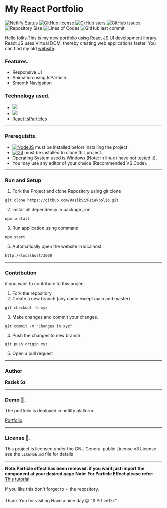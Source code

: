 # My React Portfolio

[![Netlify Status](https://api.netlify.com/api/v1/badges/f16a267e-7689-4a90-b42c-8becaad56141/deploy-status)](https://app.netlify.com/sites/RazikSz/deploys)
[![GitHub license](https://img.shields.io/github/license/RazikSz/MYReactApp?style=for-the-badge)](https://github.com/RazikSz/MYReactApp/blob/main/LICENCE)
[![GitHub stars](https://img.shields.io/github/stars/RazikSz/MYReactApp?style=for-the-badge)](https://github.com/RazikSz/MYReactApp/stargazers)
[![GitHub issues](https://img.shields.io/github/issues/RazikSz/MYReactApp?style=for-the-badge)](https://github.com/RazikSz/MYReactApp/issues)
![Repository Size](https://img.shields.io/github/repo-size/RazikSz/MYReactApp?style=for-the-badge)
![Lines of Codes](https://img.shields.io/tokei/lines/github.com/RazikSz/MYReactApp?style=for-the-badge)
![GitHub last commit](https://img.shields.io/github/last-commit/RazikSz/MYReactApp?style=for-the-badge)

<!--<img src="https://github.com/SubramanyaKS/MYReactApp/blob/main/public/images/preview.png" alt ="preview"/>-->

Hello folks.This is my new portfolio using React JS UI development library. React JS uses Virtual DOM, thereby creating web applications faster. You can find my old [website](https://RazikSz.github.io).


### Features.

* Responsive UI
* Animation using tsParticle.
* Smooth Navigation


### Technology used.

* [<img src="https://img.shields.io/badge/React-20232A?style=for-the-badge&logo=react&logoColor=61DAFB"/>](https://reactjs.org/)
* [<img src="https://img.shields.io/badge/Bootstrap-563D7C?style=for-the-badge&logo=bootstrap&logoColor=white"/>](https://react-bootstrap.github.io/)
* [React tsParticles](https://github.com/matteobruni/tsparticles)

---

### Prerequisits.

* [![NodeJS](https://img.shields.io/badge/node.js-6DA55F?style=for-the-badge&logo=node.js&logoColor=white)](https://nodejs.org/) must be installed before installing the project.
* [![Git](https://img.shields.io/badge/git-%23F05033.svg?style=for-the-badge&logo=git&logoColor=white)](https://git-scm.com/) must be installed to clone this project.
* Operating System used is Windows  (Note: in linux i have not tested it).
* You may use any editor of your choice (Recommended VS Code).

---

### Run and Setup

1. Fork the Project and clone Repository using git clone

```
git clone https://github.com/RazikSz/Rziekpolio.git
```

2.  Install all dependency in package.json

```
npm install
```

3.  Run application using command

```
npm start
```

5. Automatically open the website in localhost

```
http://localhost/3000
```
---

### Contribution

if you want to contribute to this project. 

1. Fork the repository
2. Create a new branch (any name except main and master)
```
git checkout -b xyz
```
3. Make changes and commit your changes.
```
git commit -m "Changes in xyz"
```
4. Push the changes to new branch.
```
git push origin xyz
```
5. Open a pull request

---

### Author

**Raziek Sz**


---
### Demo 🚀. 

The portfolio is deployed in netlify platform.

[Portfolio](https://rziksz.netlify.app/)

---
### License 📄.

This project is licensed under the GNU General public License v3 License - see the `LICENSE.md` file for details


---
**Note:Particle effect has been removed. if you want just import the component at your desired page**
**Note: For Particle Effect please refer:**             
[This tutorial](https://www.youtube.com/watch?v=uuohRbc18zE)

If you like this don't forget to ⭐ the repository.


Thank You for visiting
Have a nice day 😊 
"# PrtlioRzk" 

